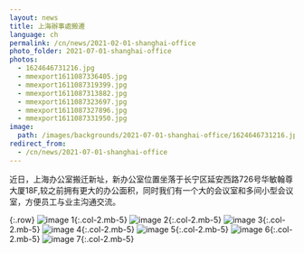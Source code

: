 ```yaml
---
layout: news
title: 上海辦事處搬遷
language: ch
permalink: /cn/news/2021-02-01-shanghai-office
photo_folder: 2021-07-01-shanghai-office
photos:
  - 1624646731216.jpg
  - mmexport1611087336405.jpg
  - mmexport1611087319399.jpg
  - mmexport1611087313882.jpg
  - mmexport1611087323697.jpg
  - mmexport1611087327896.jpg
  - mmexport1611087331950.jpg
image:
  path: /images/backgrounds/2021-07-01-shanghai-office/1624646731216.jpg
redirect_from:
  - /cn/news/2021-07-01-shanghai-office
---
```

近日，上海办公室搬迁新址，新办公室位置坐落于长宁区延安西路726号华敏翰尊大厦18F,较之前拥有更大的办公面积，同时我们有一个大的会议室和多间小型会议室，方便员工与业主沟通交流。

<!-- more -->

{:.row}
![image 1](/images/news/2021-07-01-shanghai-office/small--1624646731216.jpg "Image 1"){:.col-2.mb-5}
![image 2](/images/news/2021-07-01-shanghai-office/small--mmexport1611087336405.jpg "Image 2"){:.col-2.mb-5}
![image 3](/images/news/2021-07-01-shanghai-office/small--mmexport1611087319399.jpg "Image 3"){:.col-2.mb-5}
![image 4](/images/news/2021-07-01-shanghai-office/small--mmexport1611087313882.jpg "Image 4"){:.col-2.mb-5}
![image 5](/images/news/2021-07-01-shanghai-office/small--mmexport1611087323697.jpg "Image 5"){:.col-2.mb-5}
![image 6](/images/news/2021-07-01-shanghai-office/small--mmexport1611087327896.jpg "Image 6"){:.col-2.mb-5}
![image 7](/images/news/2021-07-01-shanghai-office/small--mmexport1611087331950.jpg "Image 7"){:.col-2.mb-5}
